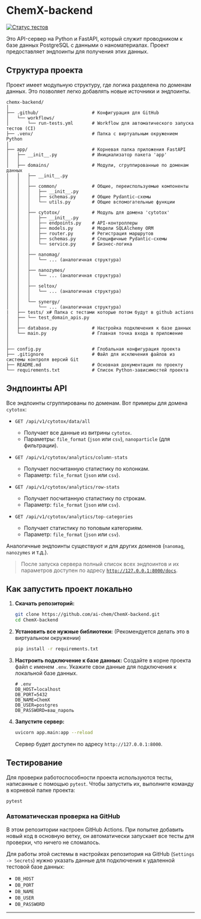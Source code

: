 

# ChemX-backend

[![Статус тестов](https://github.com/ai-chem/ChemX-backend/actions/workflows/run-tests.yml/badge.svg)](https://github.com/ai-chem/ChemX-backend/actions/workflows/run-tests.yml)

Это API-сервер на Python и FastAPI, который служит проводником к базе данных PostgreSQL с данными о наноматериалах. Проект предоставляет эндпоинты для получения этих данных.

## Структура проекта

Проект имеет модульную структуру, где логика разделена по доменам данных. Это позволяет легко добавлять новые источники и эндпоинты.

```
chemx-backend/
│
├── .github/                    # Конфигурация для GitHub
│   └── workflows/
│       └── run-tests.yml       # Workflow для автоматического запуска тестов (CI)
├── .venv/                      # Папка с виртуальным окружением Python
│
├── app/                        # Корневая папка приложения FastAPI
│   ├── __init__.py             # Инициализатор пакета 'app'
│   │
│   ├── domains/                # Модули, сгруппированные по доменам данных
│   │   ├── __init__.py
│   │   │
│   │   ├── common/             # Общие, переиспользуемые компоненты
│   │   │   ├── __init__.py
│   │   │   ├── schemas.py      # Общие Pydantic-схемы
│   │   │   └── utils.py        # Общие вспомогательные функции
│   │   │
│   │   ├── cytotox/            # Модуль для домена 'cytotox'
│   │   │   ├── __init__.py
│   │   │   ├── endpoints.py    # API-контроллеры
│   │   │   ├── models.py       # Модели SQLAlchemy ORM
│   │   │   ├── router.py       # Регистрация маршрутов
│   │   │   ├── schemas.py      # Специфичные Pydantic-схемы
│   │   │   └── service.py      # Бизнес-логика
│   │   │
│   │   ├── nanomag/
│   │   │   └── ... (аналогичная структура)
│   │   │
│   │   ├── nanozymes/
│   │   │   └── ... (аналогичная структура)
│   │   │
│   │   ├── seltox/
│   │   │   └── ... (аналогичная структура)
│   │   │
│   │   └── synergy/
│   │       └── ... (аналогичная структура)
|	├── tests/ x# Папка с тестами которые потом будут в github actions
│   ├── └── test_domain_apis.py
│   │
│   ├── database.py             # Настройка подключения к базе данных
│   └── main.py                 # Главная точка входа в приложение
│
│
├── config.py                   # Глобальная конфигурация проекта
├── .gitignore                  # Файл для исключения файлов из системы контроля версий Git
├── README.md                   # Основная документация по проекту
└── requirements.txt            # Список Python-зависимостей проекта
```

## Эндпоинты API

Все эндпоинты сгруппированы по доменам. Вот примеры для домена `cytotox`:

*   `GET /api/v1/cytotox/data/all`
    - Получает все данные из витрины `cytotox`.
    - Параметры: `file_format` (`json` или `csv`), `nanoparticle` (для фильтрации).

*   `GET /api/v1/cytotox/analytics/column-stats`
    - Получает посчитанную статистику по колонкам.
    - Параметр: `file_format` (`json` или `csv`).

*   `GET /api/v1/cytotox/analytics/row-stats`
    - Получает посчитанную статистику по строкам.
    - Параметр: `file_format` (`json` или `csv`).

*   `GET /api/v1/cytotox/analytics/top-categories`
    - Получает статистику по топовым категориям.
    - Параметр: `file_format` (`json` или `csv`).

Аналогичные эндпоинты существуют и для других доменов (`nanomag`, `nanozymes` и т.д.).

> После запуска сервера полный список всех эндпоинтов и их параметров доступен по адресу [`http://127.0.0.1:8000/docs`](http://127.0.0.1:8000/docs).

## Как запустить проект локально

1.  **Скачать репозиторий:**
    ```bash
    git clone https://github.com/ai-chem/ChemX-backend.git
    cd ChemX-backend
    ```

2.  **Установить все нужные библиотеки:**
    (Рекомендуется делать это в виртуальном окружении)
    ```bash
    pip install -r requirements.txt
    ```

3.  **Настроить подключение к базе данных:**
    Создайте в корне проекта файл с именем `.env`. Укажите свои данные для подключения к локальной базе данных.
    ```dotenv
    # .env
    DB_HOST=localhost
    DB_PORT=5432
    DB_NAME=ChemX
    DB_USER=postgres
    DB_PASSWORD=ваш_пароль
    ```

4.  **Запустите сервер:**
    ```bash
    uvicorn app.main:app --reload
    ```
    Сервер будет доступен по адресу `http://127.0.0.1:8000`.

## Тестирование

Для проверки работоспособности проекта используются тесты, написанные с помощью `pytest`.
Чтобы запустить их, выполните команду в корневой папке проекта:
```bash
pytest
```

### Автоматическая проверка на GitHub

В этом репозитории настроен GitHub Actions. При попытке добавить новый код в основную ветку, он автоматически запускает все тесты для проверки, что ничего не сломалось.

Для работы этой системы в настройках репозитория на GitHub (`Settings -> Secrets`) нужно указать данные для подключения к удаленной тестовой базе данных:

*   `DB_HOST`
*   `DB_PORT`
*   `DB_NAME`
*   `DB_USER`
*   `DB_PASSWORD`
---
